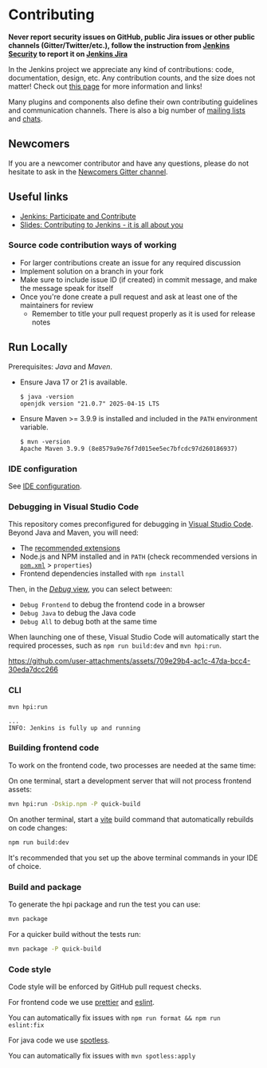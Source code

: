 # Contributing

**Never report security issues on GitHub, public Jira issues or other public channels (Gitter/Twitter/etc.),
follow the instruction from [Jenkins Security](https://www.jenkins.io/security/#reporting-vulnerabilities) to
report it on [Jenkins Jira](https://issues.jenkins.io/)**

In the Jenkins project we appreciate any kind of contributions: code, documentation, design, etc.
Any contribution counts, and the size does not matter!
Check out [this page](https://jenkins.io/participate/) for more information and links!

Many plugins and components also define their own contributing guidelines and communication channels.
There is also a big number of [mailing lists](https://jenkins.io/mailing-lists/) and [chats](https://jenkins.io/chat/).

## Newcomers

If you are a newcomer contributor and have any questions, please do not hesitate to ask in the [Newcomers Gitter channel](https://gitter.im/jenkinsci/newcomer-contributors).

## Useful links

- [Jenkins: Participate and Contribute](https://jenkins.io/participate/)
- [Slides: Contributing to Jenkins - it is all about you](https://docs.google.com/presentation/d/1JHgVzWZAx95IsUAZp8OoyCQGGkrCjzUd7eblwd1Y-hA/edit?usp=sharing)

### Source code contribution ways of working

- For larger contributions create an issue for any required discussion
- Implement solution on a branch in your fork
- Make sure to include issue ID (if created) in commit message, and make the message speak for itself
- Once you're done create a pull request and ask at least one of the maintainers for review
  - Remember to title your pull request properly as it is used for release notes

## Run Locally

Prerequisites: _Java_ and _Maven_.

- Ensure Java 17 or 21 is available.

  ```console
  $ java -version
  openjdk version "21.0.7" 2025-04-15 LTS
  ```

- Ensure Maven >= 3.9.9 is installed and included in the `PATH` environment variable.

  ```console
  $ mvn -version
  Apache Maven 3.9.9 (8e8579a9e76f7d015ee5ec7bfcdc97d260186937)
  ```

### IDE configuration

See [IDE configuration](https://jenkins.io/doc/developer/development-environment/ide-configuration/).

### Debugging in Visual Studio Code

This repository comes preconfigured for debugging in [Visual Studio Code](https://code.visualstudio.com/). Beyond Java and Maven, you will need:

- The [recommended extensions](./.vscode/extensions.json)
- Node.js and NPM installed and in `PATH` (check recommended versions in [`pom.xml`](./pom.xml) > `properties`)
- Frontend dependencies installed with `npm install`

Then, in the [_Debug_ view](https://code.visualstudio.com/docs/debugtest/debugging), you can select between:

- `Debug Frontend` to debug the frontend code in a browser
- `Debug Java` to debug the Java code
- `Debug All` to debug both at the same time

When launching one of these, Visual Studio Code will automatically start the required processes, such as `npm run build:dev` and `mvn hpi:run`.

https://github.com/user-attachments/assets/709e29b4-ac1c-47da-bcc4-30eda7dcc266

### CLI

```console
mvn hpi:run
```

```text
...
INFO: Jenkins is fully up and running
```

### Building frontend code

To work on the frontend code, two processes are needed at the same time:

On one terminal, start a development server that will not process frontend assets:

```sh
mvn hpi:run -Dskip.npm -P quick-build
```

On another terminal, start a [vite](https://vite.dev/) build command that automatically rebuilds on code changes:

```sh
npm run build:dev
```

It's recommended that you set up the above terminal commands in your IDE of choice.

### Build and package

To generate the hpi package and run the test you can use:

```sh
mvn package
```

For a quicker build without the tests run:

```sh
mvn package -P quick-build
```

### Code style

Code style will be enforced by GitHub pull request checks.

For frontend code we use [prettier](https://prettier.io/) and [eslint](https://eslint.org).

You can automatically fix issues with `npm run format && npm run eslint:fix`

For java code we use [spotless](https://github.com/diffplug/spotless).

You can automatically fix issues with `mvn spotless:apply`
